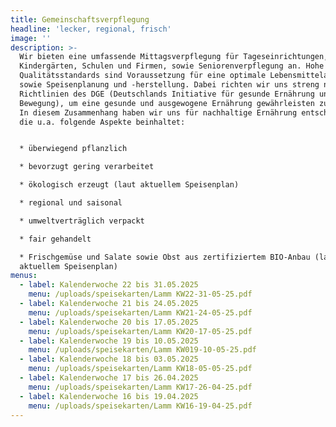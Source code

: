 ```yaml
---
title: Gemeinschaftsverpflegung
headline: 'lecker, regional, frisch'
image: ''
description: >-
  Wir bieten eine umfassende Mittagsverpflegung für Tageseinrichtungen,
  Kindergärten, Schulen und Firmen, sowie Seniorenverpflegung an. Hohe
  Qualitätsstandards sind Voraussetzung für eine optimale Lebensmittelauswahl
  sowie Speisenplanung und -herstellung. Dabei richten wir uns streng nach den
  Richtlinien des DGE (Deutschlands Initiative für gesunde Ernährung und mehr
  Bewegung), um eine gesunde und ausgewogene Ernährung gewährleisten zu können.
  In diesem Zusammenhang haben wir uns für nachhaltige Ernährung entschieden,
  die u.a. folgende Aspekte beinhaltet:


  * überwiegend pflanzlich

  * bevorzugt gering verarbeitet

  * ökologisch erzeugt (laut aktuellem Speisenplan)

  * regional und saisonal

  * umweltverträglich verpackt

  * fair gehandelt

  * Frischgemüse und Salate sowie Obst aus zertifiziertem BIO-Anbau (laut
  aktuellem Speisenplan)
menus:
  - label: Kalenderwoche 22 bis 31.05.2025
    menu: /uploads/speisekarten/Lamm KW22-31-05-25.pdf
  - label: Kalenderwoche 21 bis 24.05.2025
    menu: /uploads/speisekarten/Lamm KW21-24-05-25.pdf
  - label: Kalenderwoche 20 bis 17.05.2025
    menu: /uploads/speisekarten/Lamm KW20-17-05-25.pdf
  - label: Kalenderwoche 19 bis 10.05.2025
    menu: /uploads/speisekarten/Lamm KW019-10-05-25.pdf
  - label: Kalenderwoche 18 bis 03.05.2025
    menu: /uploads/speisekarten/Lamm KW18-05-05-25.pdf
  - label: Kalenderwoche 17 bis 26.04.2025
    menu: /uploads/speisekarten/Lamm KW17-26-04-25.pdf
  - label: Kalenderwoche 16 bis 19.04.2025
    menu: /uploads/speisekarten/Lamm KW16-19-04-25.pdf
---
```


